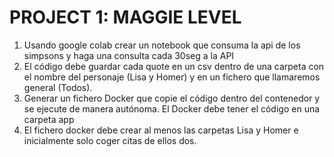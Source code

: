 # PROJECT 1: MAGGIE LEVEL
1. Usando google colab crear un notebook que consuma la api de los simpsons y haga una
consulta cada 30seg a la API
2. El código debe guardar cada quote en un csv dentro de una carpeta con el nombre del
personaje (Lisa y Homer) y en un fichero que llamaremos general (Todos).
3. Generar un fichero Docker que copie el código dentro del contenedor y se ejecute de
manera autónoma. El Docker debe tener el código en una carpeta app
4. El fichero docker debe crear al menos las carpetas Lisa y Homer e inicialmente solo coger
citas de ellos dos.
